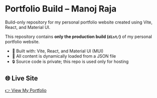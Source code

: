 # Portfolio Build – Manoj Raja
Build-only repository for my personal portfolio website created using Vite, React, and Material UI.

This repository contains **only the production build (`dist/`)** of my personal portfolio website.

- 🔨 Built with: Vite, React, and Material UI (MUI)
- 🧠 All content is dynamically loaded from a JSON file
- 🔒 Source code is private; this repo is used only for hosting

## 🌐 Live Site

[👉 View My Portfolio](https://manojraja-rajeswari98.github.io/manojraja_portfolio_host/)
